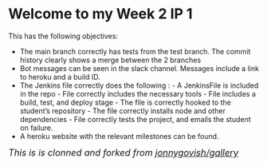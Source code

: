 # Welcome to my Week 2 IP 1
<p>This has the following objectives:</p>
<p>
    <ul>
    <li>The main branch correctly has tests from the test branch. The commit history clearly shows a merge between the 2 branches</li>
    <li>Bot messages can be seen in the slack channel. Messages include a link to heroku and a build ID.</li>
    <li>The Jenkins file correctly does the following : - A JenkinsFile is included in the repo - File correctly includes the necessary tools - File includes a build, test, and deploy stage - The file is correctly hooked to the student’s repository - The file correctly installs node and other dependencies - File correctly tests the project, and emails the student on failure.</li>
    <li>A heroku website with the relevant milestones can be found.</li>
    </ul>
</p>
<font size="4"><i>This is is clonned and forked from <a href="https://github.com/jonnygovish/gallery">jonnygovish/gallery</a></i></font>
